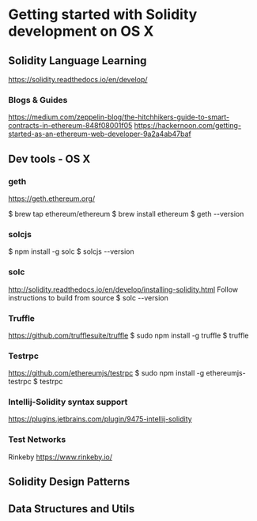 # Getting started with Solidity development on OS X

## Solidity Language Learning
https://solidity.readthedocs.io/en/develop/

### Blogs & Guides
https://medium.com/zeppelin-blog/the-hitchhikers-guide-to-smart-contracts-in-ethereum-848f08001f05
https://hackernoon.com/getting-started-as-an-ethereum-web-developer-9a2a4ab47baf


## Dev tools - OS X

### geth
https://geth.ethereum.org/

$ brew tap ethereum/ethereum
$ brew install ethereum
$ geth --version

### solcjs
$ npm install -g solc
$ solcjs --version

### solc 
http://solidity.readthedocs.io/en/develop/installing-solidity.html
Follow instructions to build from source
$ solc --version

### Truffle 
https://github.com/trufflesuite/truffle
$ sudo npm install -g truffle
$ truffle

### Testrpc
https://github.com/ethereumjs/testrpc
$ sudo npm install -g ethereumjs-testrpc
$ testrpc

### Intellij-Solidity syntax support 
https://plugins.jetbrains.com/plugin/9475-intellij-solidity

### Test Networks
Rinkeby
https://www.rinkeby.io/


## Solidity Design Patterns


## Data Structures and Utils
